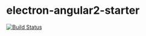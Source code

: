# electron-angular2-starter
[![Build Status](https://travis-ci.org/ledfordjs/electron-angular2-starter.svg?branch=master)](https://travis-ci.org/ledfordjs/electron-angular2-starter)
